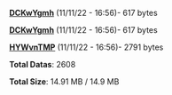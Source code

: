 [**DCKwYgmh**](/data/DCKwYgmh.txt) (11/11/22 - 16:56)- 617 bytes

[**DCKwYgmh**](/data/DCKwYgmh.txt) (11/11/22 - 16:56)- 617 bytes

[**HYWvnTMP**](/data/HYWvnTMP.txt) (11/11/22 - 16:56)- 2791 bytes

**Total Datas**: 2608

**Total Size**: 14.91 MB / 14.9 MB